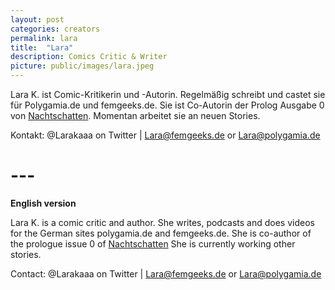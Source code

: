 ```yaml
---
layout: post
categories: creators
permalink: lara
title:  "Lara"
description: Comics Critic & Writer
picture: public/images/lara.jpeg
---
```


Lara K. ist Comic-Kritikerin und -Autorin. Regelmäßig schreibt und castet sie für Polygamia.de und femgeeks.de.  Sie ist Co-Autorin der Prolog Ausgabe 0 von [Nachtschatten](https://www.facebook.com/nachtschattencomic).
Momentan arbeitet sie an neuen Stories.

Kontakt: @Larakaaa on Twitter | Lara@femgeeks.de or Lara@polygamia.de

# ---

**English version**

Lara K. is a comic critic and author. She writes, podcasts and does videos for the German sites polygamia.de and femgeeks.de. She is co-author of the prologue issue 0 of [Nachtschatten]( https://www.facebook.com/nachtschattencomic)
She is currently working other stories.

Contact: @Larakaaa on Twitter | Lara@femgeeks.de or Lara@polygamia.de
